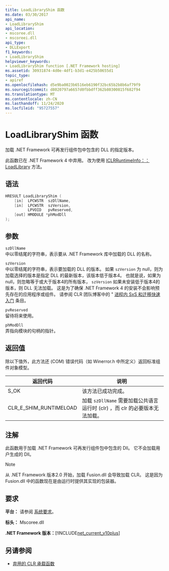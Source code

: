 ```yaml
---
title: LoadLibraryShim 函数
ms.date: 03/30/2017
api_name:
- LoadLibraryShim
api_location:
- mscoree.dll
- mscoreei.dll
api_type:
- DLLExport
f1_keywords:
- LoadLibraryShim
helpviewer_keywords:
- LoadLibraryShim function [.NET Framework hosting]
ms.assetid: 30931874-4d0e-4df1-b3d1-e425b50655d1
topic_type:
- apiref
ms.openlocfilehash: d5e9ba0023b6516eb6190f32bc65b2b8b6af79f9
ms.sourcegitcommit: d8020797a6657d0fbbdff362b80300815f682f94
ms.translationtype: MT
ms.contentlocale: zh-CN
ms.lasthandoff: 11/24/2020
ms.locfileid: "95727557"
---
```

# <a name="loadlibraryshim-function"></a>LoadLibraryShim 函数

加载 .NET Framework 可再发行组件包中包含的 DLL 的指定版本。  
  
 此函数已在 .NET Framework 4 中弃用。 改为使用 [ICLRRuntimeInfo：： LoadLibrary](iclrruntimeinfo-loadlibrary-method.md) 方法。  
  
## <a name="syntax"></a>语法  
  
```cpp  
HRESULT LoadLibraryShim (  
    [in]  LPCWSTR  szDllName,  
    [in]  LPCWSTR  szVersion,  
          LPVOID   pvReserved,  
    [out] HMODULE *phModDll  
);  
```  
  
## <a name="parameters"></a>参数  

 `szDllName`  
 中以零结尾的字符串，表示要从 .NET Framework 库中加载的 DLL 的名称。  
  
 `szVersion`  
 中以零结尾的字符串，表示要加载的 DLL 的版本。 如果 `szVersion` 为 null，则为加载选择的版本是指定 DLL 的最新版本，该版本低于版本4。 也就是说，如果为 null，则忽略等于或大于版本4的所有版本， `szVersion` 如果未安装低于版本4的版本，则 DLL 无法加载。 这是为了确保 .NET Framework 4 的安装不会影响预先存在的应用程序或组件。 请参阅 CLR 团队博客中的 " [进程内 SxS 和迁移快速入门](https://devblogs.microsoft.com/dotnet/in-proc-sxs-and-migration-quick-start/) 条目。  
  
 `pvReserved`  
 留待将来使用。  
  
 `phModDll`  
 弄指向模块的句柄的指针。  
  
## <a name="return-value"></a>返回值  

 除以下值外，此方法还 (COM) 错误代码（如 Winerror.h 中所定义）返回标准组件对象模型。  
  
|返回代码|说明|  
|-----------------|-----------------|  
|S_OK|该方法已成功完成。|  
|CLR_E_SHIM_RUNTIMELOAD|加载 `szDllName` 需要加载公共语言运行时 (clr) ，而 clr 的必要版本无法加载。|  
  
## <a name="remarks"></a>注解  

 此函数用于加载 .NET Framework 可再发行组件包中包含的 Dll。 它不会加载用户生成的 Dll。  
  
> [!NOTE]
> 从 .NET Framework 版本2.0 开始，加载 Fusion.dll 会导致加载 CLR。 这是因为 Fusion.dll 中的函数现在是由运行时提供其实现的包装器。  
  
## <a name="requirements"></a>要求  

 **平台：** 请参阅 [系统要求](../../get-started/system-requirements.md)。  
  
 **标头：** Mscoree.dll  
  
 **.NET Framework 版本：**[!INCLUDE[net_current_v10plus](../../../../includes/net-current-v10plus-md.md)]  
  
## <a name="see-also"></a>另请参阅

- [弃用的 CLR 承载函数](deprecated-clr-hosting-functions.md)
